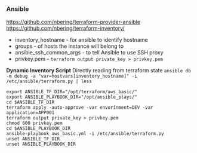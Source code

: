 ### Ansible
https://github.com/nbering/terraform-provider-ansible
https://github.com/nbering/terraform-inventory/

- inventory_hostname - for ansible to identify hostname
- groups - of hosts the instance will belong to
- ansible_ssh_common_args - to tell Ansible to use SSH proxy
- privkey.pem - `terraform output private_key > privkey.pem`

**Dynamic Inventory Script**
Directly reading from terraform state
`ansible db -m debug -a "var=hostvars[inventory_hostname]" -i /etc/ansible/terraform.py | less`

```shell
export ANSIBLE_TF_DIR="/opt/terraform/aws_basic/"
export ANSIBLE_PLAYBOOK_DIR="/opt/ansible_plays/"
cd $ANSIBLE_TF_DIR
terraform apply -auto-approve -var envorinment=DEV -var application=APP001
terraform output private_key > privkey.pem
chmod 600 privkey.pem
cd $ANSIBLE_PLAYBOOK_DIR
ansible-playbook aws_basic.yml -i /etc/ansible/terraform.py
unset ANSIBLE_TF_DIR
unset ANSIBLE_PLAYBOOK_DIR
```
